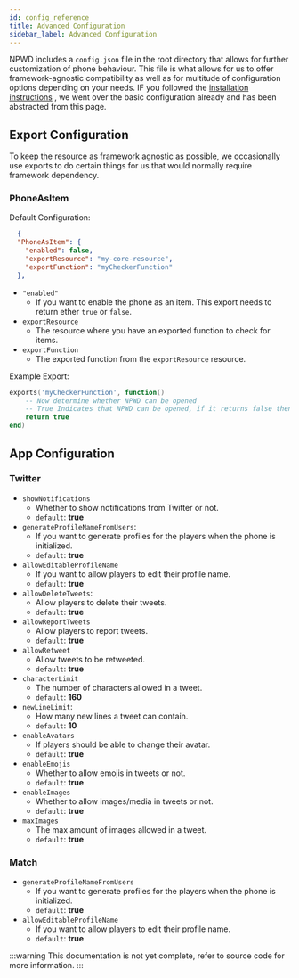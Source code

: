 ```yaml
---
id: config_reference
title: Advanced Configuration
sidebar_label: Advanced Configuration
---
```


NPWD includes a `config.json` file in the root directory that allows for further customization of phone
behaviour. This file is what allows for us to offer framework-agnostic compatibility as well as for multitude
of configuration options depending on your needs. IF you followed the [installation instructions](../start/installation#basic-configuration) , we went over the basic configuration already and has been abstracted from this page.

## Export Configuration
To keep the resource as framework agnostic as possible, we occasionally use exports to do certain things for us that would normally require framework dependency.
### PhoneAsItem
Default Configuration:
```json
  {
  "PhoneAsItem": {
    "enabled": false,
    "exportResource": "my-core-resource",
    "exportFunction": "myCheckerFunction"
  },
```
- `"enabled"`
  - If you want to enable the phone as an item. This export needs to return ether `true` or `false`.
- `exportResource`
  - The resource where you have an exported function to check for items.
- `exportFunction`
  - The exported function from the `exportResource` resource.

Example Export:
```lua
exports('myCheckerFunction', function()
    -- Now determine whether NPWD can be opened
    -- True Indicates that NPWD can be opened, if it returns false then NPWD cant be opened.
    return true
end)
```

## App Configuration
### Twitter
- `showNotifications`
  - Whether to show notifications from Twitter or not.
  - `default`: **true**
- `generateProfileNameFromUsers`:
  - If you want to generate profiles for the players when the phone is initialized.
  - `default`: **true**
- `allowEditableProfileName`
  - If you want to allow players to edit their profile name.
  - `default`: **true**
- `allowDeleteTweets`: 
  - Allow players to delete their tweets.
  - `default`: **true**
- `allowReportTweets`
  - Allow players to report tweets.
  - `default`: **true**
- `allowRetweet`
  - Allow tweets to be retweeted.
  - `default`: **true**
- `characterLimit`
  - The number of characters allowed in a tweet.
  - `default`: **160**
- `newLineLimit`: 
  - How many new lines a tweet can contain.
  - `default`: **10**
- `enableAvatars`
  - If players should be able to change their avatar.
  - `default`: **true**
- `enableEmojis`
  - Whether to allow emojis in tweets or not.
  - `default`: **true**
- `enableImages`
  - Whether to allow images/media in tweets or not.
  - `default`: **true**
- `maxImages`
  - The max amount of images allowed in a tweet.
  - `default`: **true**

### Match
- `generateProfileNameFromUsers`
  - If you want to generate profiles for the players when the phone is initialized.
  - `default`: **true**
- `allowEditableProfileName`
  - If you want to allow players to edit their profile name.
  - `default`: **true**

:::warning
This documentation is not yet complete, refer to source code for more information.
:::